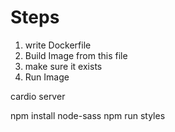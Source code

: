 # Steps

1. write Dockerfile
2. Build Image from this file
3. make sure it exists
4. Run Image



cardio server

npm install node-sass
npm run styles






